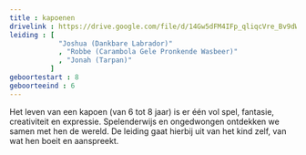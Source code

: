 ```yaml
---
title : kapoenen
drivelink : https://drive.google.com/file/d/14Gw5dFM4IFp_qliqcVre_Bv9dW9SrNsK/preview
leiding : [
            "Joshua (Dankbare Labrador)"
            , "Robbe (Carambola Gele Pronkende Wasbeer)"
            , "Jonah (Tarpan)"
          ]
geboortestart : 8
geboorteeind : 6
---
```


Het leven van een kapoen (van 6 tot 8 jaar) is er één vol spel, fantasie, creativiteit en expressie.
Spelenderwijs en ongedwongen ontdekken we samen met hen de wereld.
De leiding gaat hierbij uit van het kind zelf, van wat hen boeit en aanspreekt.
